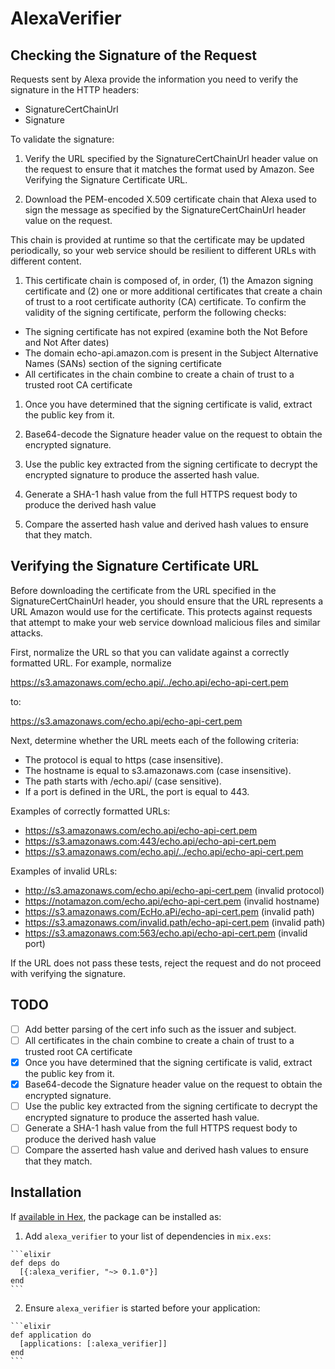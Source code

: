 # AlexaVerifier

## Checking the Signature of the Request

Requests sent by Alexa provide the information you need to verify the signature in the HTTP headers:

- SignatureCertChainUrl
- Signature

To validate the signature:

1. Verify the URL specified by the SignatureCertChainUrl header value on the request to ensure that it matches the format used by Amazon. See Verifying the Signature Certificate URL.

1. Download the PEM-encoded X.509 certificate chain that Alexa used to sign the message as specified by the SignatureCertChainUrl header value on the request.

This chain is provided at runtime so that the certificate may be updated periodically, so your web service should be resilient to different URLs with different content.

1. This certificate chain is composed of, in order, (1) the Amazon signing certificate and (2) one or more additional certificates that create a chain of trust to a root certificate authority (CA) certificate. To confirm the validity of the signing certificate, perform the following checks:
- The signing certificate has not expired (examine both the Not Before and Not After dates)
- The domain echo-api.amazon.com is present in the Subject Alternative Names (SANs) section of the signing certificate
- All certificates in the chain combine to create a chain of trust to a trusted root CA certificate

1. Once you have determined that the signing certificate is valid, extract the public key from it.

1. Base64-decode the Signature header value on the request to obtain the encrypted signature.

1. Use the public key extracted from the signing certificate to decrypt the encrypted signature to produce the asserted hash value.

1. Generate a SHA-1 hash value from the full HTTPS request body to produce the derived hash value

1. Compare the asserted hash value and derived hash values to ensure that they match.

## Verifying the Signature Certificate URL

Before downloading the certificate from the URL specified in the SignatureCertChainUrl header, you should ensure that the URL represents a URL Amazon would use for the certificate. This protects against requests that attempt to make your web service download malicious files and similar attacks.

First, normalize the URL so that you can validate against a correctly formatted URL. For example, normalize

https://s3.amazonaws.com/echo.api/../echo.api/echo-api-cert.pem

to:

https://s3.amazonaws.com/echo.api/echo-api-cert.pem

Next, determine whether the URL meets each of the following criteria:

- The protocol is equal to https (case insensitive).
- The hostname is equal to s3.amazonaws.com (case insensitive).
- The path starts with /echo.api/ (case sensitive).
- If a port is defined in the URL, the port is equal to 443.

Examples of correctly formatted URLs:

- https://s3.amazonaws.com/echo.api/echo-api-cert.pem
- https://s3.amazonaws.com:443/echo.api/echo-api-cert.pem
- https://s3.amazonaws.com/echo.api/../echo.api/echo-api-cert.pem

Examples of invalid URLs:

- http://s3.amazonaws.com/echo.api/echo-api-cert.pem (invalid protocol)
- https://notamazon.com/echo.api/echo-api-cert.pem (invalid hostname)
- https://s3.amazonaws.com/EcHo.aPi/echo-api-cert.pem (invalid path)
- https://s3.amazonaws.com/invalid.path/echo-api-cert.pem (invalid path)
- https://s3.amazonaws.com:563/echo.api/echo-api-cert.pem (invalid port)

If the URL does not pass these tests, reject the request and do not proceed with verifying the signature.


## TODO

- [ ] Add better parsing of the cert info such as the issuer and subject.
- [ ] All certificates in the chain combine to create a chain of trust to a trusted root CA certificate
- [x] Once you have determined that the signing certificate is valid, extract the public key from it.
- [x] Base64-decode the Signature header value on the request to obtain the encrypted signature.
- [ ] Use the public key extracted from the signing certificate to decrypt the encrypted signature to produce the asserted hash value.
- [ ] Generate a SHA-1 hash value from the full HTTPS request body to produce the derived hash value
- [ ] Compare the asserted hash value and derived hash values to ensure that they match.

## Installation

If [available in Hex](https://hex.pm/docs/publish), the package can be installed as:

  1. Add `alexa_verifier` to your list of dependencies in `mix.exs`:

    ```elixir
    def deps do
      [{:alexa_verifier, "~> 0.1.0"}]
    end
    ```

  2. Ensure `alexa_verifier` is started before your application:

    ```elixir
    def application do
      [applications: [:alexa_verifier]]
    end
    ```
